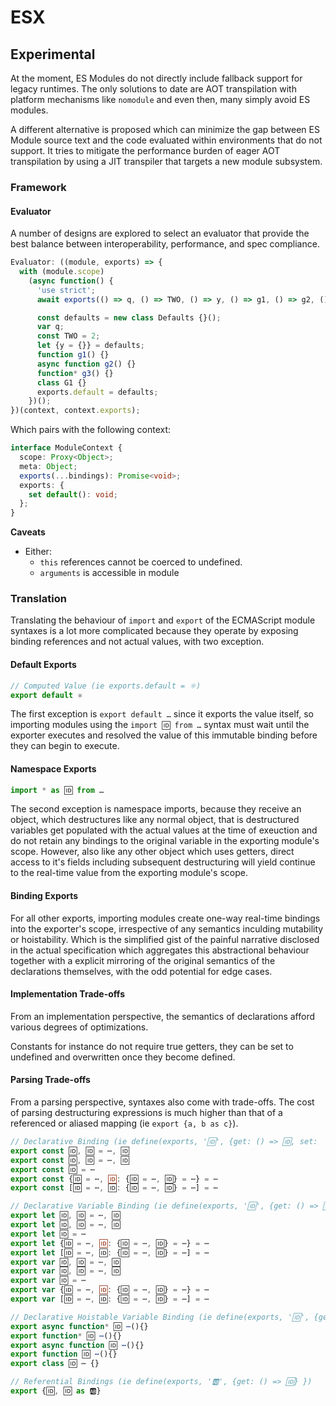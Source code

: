 # ESX

## Experimental

At the moment, ES Modules do not directly include fallback support for legacy runtimes. The only solutions to date are AOT transpilation with platform mechanisms like `nomodule` and even then, many simply avoid ES modules.

A different alternative is proposed which can minimize the gap between ES Module source text and the code evaluated within environments that do not support. It tries to mitigate the performance burden of eager AOT transpilation by using a JIT transpiler that targets a new module subsystem.

### Framework

#### Evaluator

A number of designs are explored to select an evaluator that provide the best balance between interoperability, performance, and spec compliance.

```js
Evaluator: ((module, exports) => {
  with (module.scope)
    (async function() {
      'use strict';
      await exports(() => q, () => TWO, () => y, () => g1, () => g2, () => g3, () => G1);

      const defaults = new class Defaults {}();
      var q;
      const TWO = 2;
      let {y = {}} = defaults;
      function g1() {}
      async function g2() {}
      function* g3() {}
      class G1 {}
      exports.default = defaults;
    })();
})(context, context.exports);
```

Which pairs with the following context:

```ts
interface ModuleContext {
  scope: Proxy<Object>;
  meta: Object;
  exports(...bindings): Promise<void>;
  exports: {
    set default(): void;
  };
}
```

**Caveats**

- Either:
  - `this` references cannot be coerced to undefined.
  - `arguments` is accessible in module

### Translation

Translating the behaviour of `import` and `export` of the ECMAScript module syntaxes is a lot more complicated because they operate by exposing binding references and not actual values, with two exception.

#### Default Exports

```js
// Computed Value (ie exports.default = ⚛️)
export default ⚛️
```

The first exception is `export default …` since it exports the value itself, so importing modules using the `import 🆔 from …` syntax must wait until the exporter executes and resolved the value of this immutable binding before they can begin to execute.

#### Namespace Exports

```js
import * as 🆔 from …
```

The second exception is namespace imports, because they receive an object, which destructures like any normal object, that is destructured variables get populated with the actual values at the time of exeuction and do not retain any bindings to the original variable in the exporting module's scope. However, also like any other object which uses getters, direct access to it's fields including subsequent destructuring will yield continue to the real-time value from the exporting module's scope.

#### Binding Exports

For all other exports, importing modules create one-way real-time bindings into the exporter's scope, irrespective of any semantics inculding mutability or hoistability. Which is the simplified gist of the painful narrative disclosed in the actual specification which aggregates this abstractional behaviour together with a explicit mirroring of the original semantics of the declarations themselves, with the odd potential for edge cases.

#### Implementation Trade-offs

From an implementation perspective, the semantics of declarations afford various degrees of optimizations.

Constants for instance do not require true getters, they can be set to undefined and overwritten once they become defined.

#### Parsing Trade-offs

From a parsing perspective, syntaxes also come with trade-offs. The cost of parsing destructuring expressions is much higher than that of a referenced or aliased mapping (ie `export {a, b as c}`).

```js
// Declarative Binding (ie define(exports, '🆔', {get: () => 🆔, set:  ⚛️ => exports.🆔 =  ⚛️ })
export const 🆔, 🆔 = ⋯, 🆔
export const 🆔, 🆔 = ⋯, 🆔
export const 🆔 = ⋯
export const {🆔 = ⋯, 🆔: {🆔 = ⋯, 🆔} = ⋯} = ⋯
export const [🆔 = ⋯, 🆔: {🆔 = ⋯, 🆔} = ⋯] = ⋯

// Declarative Variable Binding (ie define(exports, '🆔', {get: () => 🆔} })
export let 🆔, 🆔 = ⋯, 🆔
export let 🆔, 🆔 = ⋯, 🆔
export let 🆔 = ⋯
export let {🆔 = ⋯, 🆔: {🆔 = ⋯, 🆔} = ⋯} = ⋯
export let [🆔 = ⋯, 🆔: {🆔 = ⋯, 🆔} = ⋯] = ⋯
export var 🆔, 🆔 = ⋯, 🆔
export var 🆔, 🆔 = ⋯, 🆔
export var 🆔 = ⋯
export var {🆔 = ⋯, 🆔: {🆔 = ⋯, 🆔} = ⋯} = ⋯
export var [🆔 = ⋯, 🆔: {🆔 = ⋯, 🆔} = ⋯] = ⋯

// Declarative Hoistable Variable Binding (ie define(exports, '🆔', {get: () => 🆔} })
export async function* 🆔 ⋯(){}
export function* 🆔 ⋯(){}
export async function 🆔 ⋯(){}
export function 🆔 ⋯(){}
export class 🆔 ⋯ {}

// Referential Bindings (ie define(exports, '🆎', {get: () => 🆔} })
export {🆔, 🆔 as 🆎}
```
